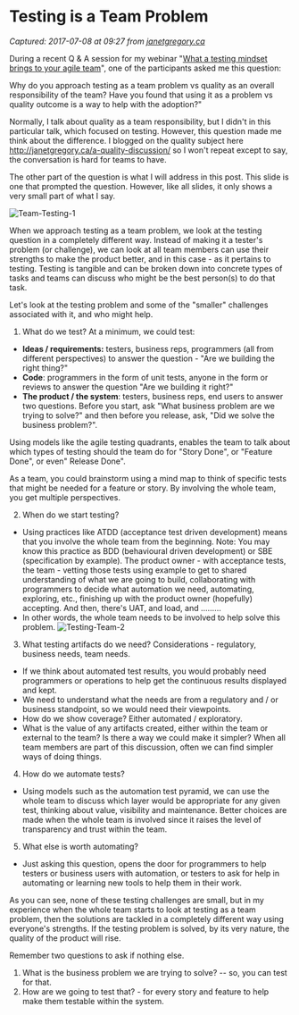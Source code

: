 # Testing is a Team Problem

_Captured: 2017-07-08 at 09:27 from [janetgregory.ca](http://janetgregory.ca/testing-is-a-team-problem/?utm_content=bufferec0cb&utm_medium=social&utm_source=twitter.com&utm_campaign=buffer)_

During a recent Q & A session for my webinar "[What a testing mindset brings to your agile team](https://www.youtube.com/watch?v=ZqTJUissSdw&feature=youtu.be)", one of the participants asked me this question:

Why do you approach testing as a team problem vs quality as an overall responsibility of the team? Have you found that using it as a problem vs quality outcome is a way to help with the adoption?"

Normally, I talk about quality as a team responsibility, but I didn't in this particular talk, which focused on testing. However, this question made me think about the difference. I blogged on the quality subject here <http://janetgregory.ca/a-quality-discussion/> so I won't repeat except to say, the conversation is hard for teams to have.

The other part of the question is what I will address in this post. This slide is one that prompted the question. However, like all slides, it only shows a very small part of what I say.

![Team-Testing-1](http://janetgregory.ca/wp-content/uploads/sites/16/2017/06/Team-Testing-1.png)

When we approach testing as a team problem, we look at the testing question in a completely different way. Instead of making it a tester's problem (or challenge), we can look at all team members can use their strengths to make the product better, and in this case - as it pertains to testing. Testing is tangible and can be broken down into concrete types of tasks and teams can discuss who might be the best person(s) to do that task.

Let's look at the testing problem and some of the "smaller" challenges associated with it, and who might help.

  1. What do we test? At a minimum, we could test:
  * **Ideas / requirements:** testers, business reps, programmers (all from different perspectives) to answer the question - "Are we building the right thing?"
  * **Code**: programmers in the form of unit tests, anyone in the form or reviews to answer the question "Are we building it right?"
  * **The product / the system**: testers, business reps, end users to answer two questions. Before you start, ask "What business problem are we trying to solve?" and then before you release, ask, "Did we solve the business problem?".

Using models like the agile testing quadrants, enables the team to talk about which types of testing should the team do for "Story Done", or "Feature Done", or even" Release Done".

As a team, you could brainstorm using a mind map to think of specific tests that might be needed for a feature or story. By involving the whole team, you get multiple perspectives.

  2. When do we start testing?
  * Using practices like ATDD (acceptance test driven development) means that you involve the whole team from the beginning. Note: You may know this practice as BDD (behavioural driven development) or SBE (specification by example). The product owner - with acceptance tests, the team - vetting those tests using example to get to shared understanding of what we are going to build, collaborating with programmers to decide what automation we need, automating, exploring, etc., finishing up with the product owner (hopefully) accepting. And then, there's UAT, and load, and ………
  * In other words, the whole team needs to be involved to help solve this problem. ![Testing-Team-2](http://janetgregory.ca/wp-content/uploads/sites/16/2017/06/Testing-Team-2.png)

  3. What testing artifacts do we need? Considerations - regulatory, business needs, team needs.
  * If we think about automated test results, you would probably need programmers or operations to help get the continuous results displayed and kept.
  * We need to understand what the needs are from a regulatory and / or business standpoint, so we would need their viewpoints.
  * How do we show coverage? Either automated / exploratory.
  * What is the value of any artifacts created, either within the team or external to the team? Is there a way we could make it simpler? When all team members are part of this discussion, often we can find simpler ways of doing things.
  4. How do we automate tests?
  * Using models such as the automation test pyramid, we can use the whole team to discuss which layer would be appropriate for any given test, thinking about value, visibility and maintenance. Better choices are made when the whole team is involved since it raises the level of transparency and trust within the team.
  5. What else is worth automating?
  * Just asking this question, opens the door for programmers to help testers or business users with automation, or testers to ask for help in automating or learning new tools to help them in their work.

As you can see, none of these testing challenges are small, but in my experience when the whole team starts to look at testing as a team problem, then the solutions are tackled in a completely different way using everyone's strengths. If the testing problem is solved, by its very nature, the quality of the product will rise.

Remember two questions to ask if nothing else.

  1. What is the business problem we are trying to solve? -- so, you can test for that.
  2. How are we going to test that? - for every story and feature to help make them testable within the system.
